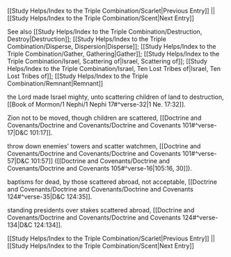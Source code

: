[[Study Helps/Index to the Triple Combination/Scarlet|Previous Entry]]  ||  [[Study Helps/Index to the Triple Combination/Scent|Next Entry]]

 See also [[Study Helps/Index to the Triple Combination/Destruction, Destroy|Destruction]]; [[Study Helps/Index to the Triple Combination/Disperse, Dispersion|Disperse]]; [[Study Helps/Index to the Triple Combination/Gather, Gathering|Gather]]; [[Study Helps/Index to the Triple Combination/Israel, Scattering of|Israel, Scattering of]]; [[Study Helps/Index to the Triple Combination/Israel, Ten Lost Tribes of|Israel, Ten Lost Tribes of]]; [[Study Helps/Index to the Triple Combination/Remnant|Remnant]]

 the Lord made Israel mighty, unto scattering children of land to destruction, [[Book of Mormon/1 Nephi/1 Nephi 17#^verse-32|1 Ne. 17:32]].

 Zion not to be moved, though children are scattered, [[Doctrine and Covenants/Doctrine and Covenants/Doctrine and Covenants 101#^verse-17|D&C 101:17]].

 throw down enemies' towers and scatter watchmen, [[Doctrine and Covenants/Doctrine and Covenants/Doctrine and Covenants 101#^verse-57|D&C 101:57]] ([[Doctrine and Covenants/Doctrine and Covenants/Doctrine and Covenants 105#^verse-16|105:16, 30]]).

 baptisms for dead, by those scattered abroad, not acceptable, [[Doctrine and Covenants/Doctrine and Covenants/Doctrine and Covenants 124#^verse-35|D&C 124:35]].

 standing presidents over stakes scattered abroad, [[Doctrine and Covenants/Doctrine and Covenants/Doctrine and Covenants 124#^verse-134|D&C 124:134]].

[[Study Helps/Index to the Triple Combination/Scarlet|Previous Entry]]  ||  [[Study Helps/Index to the Triple Combination/Scent|Next Entry]]